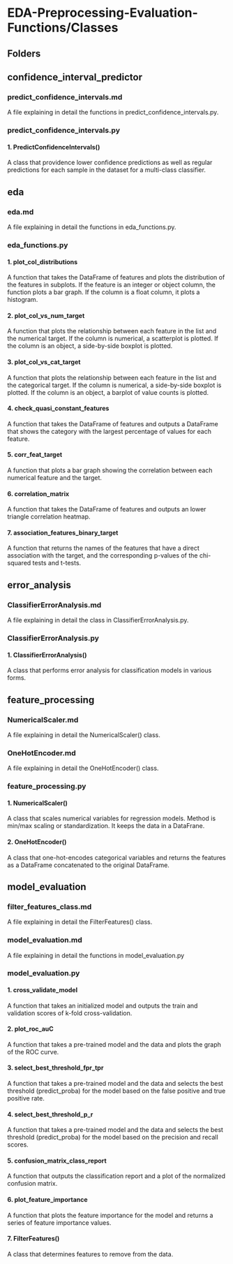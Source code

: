 # EDA-Preprocessing-Evaluation-Functions/Classes


## Folders

## confidence_interval_predictor
### predict_confidence_intervals.md
A file explaining in detail the functions in predict_confidence_intervals.py.
### predict_confidence_intervals.py
#### 1. PredictConfidenceIntervals()
A class that providence lower confidence predictions as well as regular predictions for each sample in the dataset for a multi-class classifier.

## eda
### eda.md
A file explaining in detail the functions in eda_functions.py.
### eda_functions.py
#### 1. plot_col_distributions
A function that takes the DataFrame of features and plots the distribution of the features in subplots. 
If the feature is an integer or object column, the function plots a bar graph. If the column is a float column, it plots a histogram.

#### 2. plot_col_vs_num_target
A function that plots the relationship between each feature in the list and the numerical target. 
If the column is numerical, a scatterplot is plotted. If the column is an object, a side-by-side boxplot is plotted.

#### 3. plot_col_vs_cat_target
A function that plots the relationship between each feature in the list and the categorical target. 
If the column is numerical, a side-by-side boxplot is plotted. If the column is an object, a barplot of value counts is plotted.

#### 4. check_quasi_constant_features
A function that takes the DataFrame of features and outputs a DataFrame that shows the category with the largest percentage of values for each feature.

#### 5. corr_feat_target
A function that plots a bar graph showing the correlation between each numerical feature and the target.

#### 6. correlation_matrix
A function that takes the DataFrame of features and outputs an lower triangle correlation heatmap.

#### 7. association_features_binary_target
A function that returns the names of the features that have a direct association with the target, and the corresponding p-values of the chi-squared tests and t-tests.

## error_analysis
### ClassifierErrorAnalysis.md
A file explaining in detail the class in ClassifierErrorAnalysis.py.

### ClassifierErrorAnalysis.py
#### 1. ClassifierErrorAnalysis()
A class that performs error analysis for classification models in various forms. 

## feature_processing
### NumericalScaler.md
A file explaining in detail the NumericalScaler() class.
### OneHotEncoder.md
A file explaining in detail the OneHotEncoder() class.
### feature_processing.py
#### 1. NumericalScaler()
A class that scales numerical variables for regression models. Method is min/max scaling or standardization. It keeps the data in a DataFrane.
#### 2. OneHotEncoder()
A class that one-hot-encodes categorical variables and returns the features as a DataFrame concatenated to the original DataFrame.

## model_evaluation
### filter_features_class.md
A file explaining in detail the FilterFeatures() class.
### model_evaluation.md 
A file explaining in detail the functions in model_evaluation.py
### model_evaluation.py 
#### 1. cross_validate_model
A function that takes an initialized model and outputs the train and validation scores of k-fold cross-validation.
#### 2. plot_roc_auC
A function that takes a pre-trained model and the data and plots the graph of the ROC curve.
#### 3. select_best_threshold_fpr_tpr
A function that takes a pre-trained model and the data and selects the best threshold (predict_proba) for the model based on the false positive and true positive rate.
#### 4. select_best_threshold_p_r
A function that takes a pre-trained model and the data and selects the best threshold (predict_proba) for the model based on the precision and recall scores.
#### 5. confusion_matrix_class_report
A function that outputs the classification report and a plot of the normalized confusion matrix.
#### 6. plot_feature_importance
A function that plots the feature importance for the model and returns a series of feature importance values.
#### 7. FilterFeatures()
A class that determines features to remove from the data.




